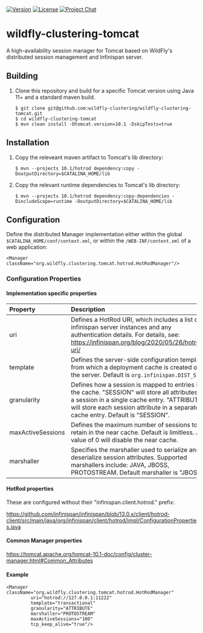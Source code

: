 [![Version](https://img.shields.io/maven-central/v/org.wildfly.clustering/wildfly-clustering-tomcat?style=for-the-badge&logo=redhat&logoColor=ee0000&label=latest)](https://search.maven.org/artifact/org.wildfly.clustering/wildfly-clustering-tomcat)
[![License](https://img.shields.io/github/license/wildfly-clustering/wildfly-clustering-tomcat?style=for-the-badge&color=darkgreen&logo=apache&logoColor=d22128)](https://www.apache.org/licenses/LICENSE-2.0)
[![Project Chat](https://img.shields.io/badge/zulip-chat-lightblue.svg?style=for-the-badge&logo=zulip&logoColor=ffffff)](https://wildfly.zulipchat.com/#narrow/stream/wildfly-clustering)

# wildfly-clustering-tomcat

A high-availability session manager for Tomcat based on WildFly's distributed session management and Infinispan server.


## Building

1.	Clone this repository and build for a specific Tomcat version using Java 11+ and a standard maven build.

		$ git clone git@github.com:wildfly-clustering/wildfly-clustering-tomcat.git
		$ cd wildfly-clustering-tomcat
		$ mvn clean install -Dtomcat.version=10.1 -DskipTests=true

## Installation

1.	Copy the releveant maven artifact to Tomcat's lib directory:

		$ mvn --projects 10.1/hotrod dependency:copy -DoutputDirectory=$CATALINA_HOME/lib

1.	Copy the relevant runtime dependencies to Tomcat's lib directory:

		$ mvn --projects 10.1/hotrod dependency:copy-dependencies -DincludeScope=runtime -DoutputDirectory=$CATALINA_HOME/lib

## Configuration

Define the distributed Manager implementation either within the global `$CATALINA_HOME/conf/context.xml`, or within the `/WEB-INF/context.xml` of a web application:

	<Manager className="org.wildfly.clustering.tomcat.hotrod.HotRodManager"/>

### Configuration Properties

#### Implementation specific properties

|Property|Description|
|:---|:---|
|uri|Defines a HotRod URI, which includes a list of infinispan server instances and any authentication details. For details, see: https://infinispan.org/blog/2020/05/26/hotrod-uri/|
|template|Defines the server-side configuration template from which a deployment cache is created on the server. Default is `org.infinispan.DIST_SYNC`.|
|granularity|Defines how a session is mapped to entries in the cache. "SESSION" will store all attributes of a session in a single cache entry.  "ATTRIBUTE" will store each session attribute in a separate cache entry.  Default is "SESSION".|
|maxActiveSessions|Defines the maximum number of sessions to retain in the near cache. Default is limitless. A value of 0 will disable the near cache.|
|marshaller|Specifies the marshaller used to serialize and deserialize session attributes.  Supported marshallers include: JAVA, JBOSS, PROTOSTREAM.  Default marshaller is "JBOSS".|

#### HotRod properties

These are configured without their "infinispan.client.hotrod." prefix:

https://github.com/infinispan/infinispan/blob/13.0.x/client/hotrod-client/src/main/java/org/infinispan/client/hotrod/impl/ConfigurationProperties.java

#### Common Manager properties

https://tomcat.apache.org/tomcat-10.1-doc/config/cluster-manager.html#Common_Attributes

#### Example

	<Manager className="org.wildfly.clustering.tomcat.hotrod.HotRodManager"
	         uri="hotrod://127.0.0.1:11222"
	         template="transactional"
	         granularity="ATTRIBUTE"
	         marshaller="PROTOSTREAM"
	         maxActiveSessions="100"
	         tcp_keep_alive="true"/>
